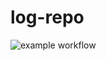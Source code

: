 # log-repo

![example workflow](https://github.com/limalucas99/log-repo/actions/workflows/main.yml/badge.svg)
